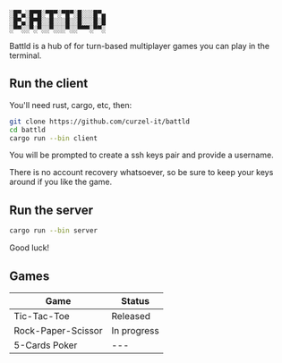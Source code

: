 
```
░█▀▄░█▀█░▀█▀░▀█▀░█░░░█▀▄
░█▀▄░█▀█░░█░░░█░░█░░░█░█
░▀▀░░▀░▀░░▀░░░▀░░▀▀▀░▀▀░
```

Battld is a hub of for turn-based multiplayer games you can play in the terminal.

## Run the client
You'll need rust, cargo, etc, then:
```bash
git clone https://github.com/curzel-it/battld
cd battld
cargo run --bin client
```

You will be prompted to create a ssh keys pair and provide a username.

There is no account recovery whatsoever, so be sure to keep your keys around if you like the game.

## Run the server
```bash
cargo run --bin server
```
Good luck!

## Games
|Game|Status|
|---|---|
|Tic-Tac-Toe|Released|
|Rock-Paper-Scissor|In progress|
|5-Cards Poker|---|
